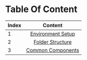 # Table Of Content
| Index        | Content           |
|-------------|:-------------:|
| 1      | [Environment Setup](http://stash.aur.ziprealty.com:7990/users/supadhye/repos/mls_data_platform_web_ui/browse/docs/environment_setup.md) |
| 2     | [Folder Structure](http://stash.aur.ziprealty.com:7990/users/supadhye/repos/mls_data_platform_web_ui/browse/docs/folder_structure.md)    |
| 3  | [Common Components](http://stash.aur.ziprealty.com:7990/users/supadhye/repos/mls_data_platform_web_ui/browse/docs/common_components.md)      | 
